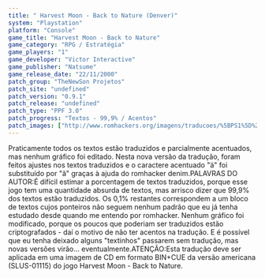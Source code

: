 ```yaml
---
title: " Harvest Moon - Back to Nature (Denver)"
system: "Playstation"
platform: "Console"
game_title: "Harvest Moon - Back to Nature"
game_category: "RPG / Estratégia"
game_players: "1"
game_developer: "Victor Interactive"
game_publisher: "Natsume"
game_release_date: "22/11/2000"
patch_group: "TheNewSon Projetos"
patch_site: "undefined"
patch_version: "0.9.1"
patch_release: "undefined"
patch_type: "PPF 3.0"
patch_progress: "Textos - 99,9% / Acentos"
patch_images: ["http://www.romhackers.org/imagens/traducoes/%5BPS1%5D%20Harvest%20Moon%20-%20Back%20to%20Nature%20-%20Denver%20-%201.jpg","http://www.romhackers.org/imagens/traducoes/%5BPS1%5D%20Harvest%20Moon%20-%20Back%20to%20Nature%20-%20Denver%20-%202.jpg","http://www.romhackers.org/imagens/traducoes/%5BPS1%5D%20Harvest%20Moon%20-%20Back%20to%20Nature%20-%20Denver%20-%203.jpg"]
---
```

Praticamente todos os textos estão traduzidos e parcialmente acentuados, mas nenhum gráfico foi editado. Nesta nova versão da tradução, foram feitos ajustes nos textos traduzidos e o caractere acentuado "ä" foi substituído por "ã" graças à ajuda do romhacker denim.PALAVRAS DO AUTOR:É difícil estimar a porcentagem de textos traduzidos, porque esse jogo tem uma quantidade absurda de textos, mas arrisco dizer que 99,9% dos textos estão traduzidos. Os 0,1% restantes correspondem a um bloco de textos cujos ponteiros não seguem nenhum padrão que eu já tenha estudado desde quando me entendo por romhacker. Nenhum gráfico foi modificado, porque os poucos que poderiam ser traduzidos estão criptografados - daí o motivo de não ter acentos na tradução. E é possível que eu tenha deixado alguns "textinhos" passarem sem tradução, mas novas versões virão... eventualmente.ATENÇÃO:Esta tradução deve ser aplicada em uma imagem de CD em formato BIN+CUE da versão americana (SLUS-01115) do jogo Harvest Moon - Back to Nature.